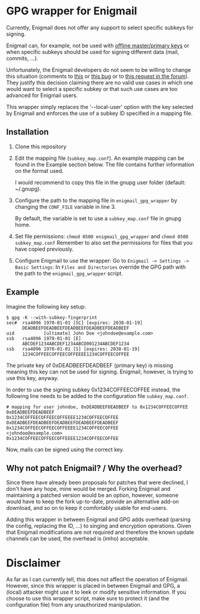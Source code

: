 # GPG wrapper for Enigmail

Currently, Enigmail does not offer any support to select specific subkeys for
signing.

Enigmail can, for example, not be used with
[offline master/primary keys](https://wiki.debian.org/Subkeys?action=show&redirect=subkeys)
or when specific subkeys should be used for signing different data (mail, commits, ...).

Unfortunately, the Enigmail developers do not seem to be willing to change this
situation (comments to [this](https://sourceforge.net/p/enigmail/bugs/256/) or
[this bug](https://sourceforge.net/p/enigmail/bugs/426/) or to
[this request in the forum](https://sourceforge.net/p/enigmail/forum/support/thread/37b7a5c8/)).
They justify this decision claiming there are no valid use cases in which one
would want to select a specific subkey or that such use cases are too advanced for
Enigmail users.

This wrapper simply replaces the '--local-user' option with the key selected by
Enigmail and enforces the use of a subkey ID specified in a mapping file.

## Installation

1. Clone this repository
2. Edit the mapping file (`subkey_map.conf`).
    An example mapping can be found in the Example section below.
	The file contains further information on the format used.

    I would recommend to copy this file in the gnupg user folder (default: ~/.gnupg).
3. Configure the path to the mapping file in `enigmail_gpg_wrapper` by changing
    the `CONF_FILE` variable in line 3.

	By default, the variable is set to use a `subkey_map.conf` file in gnupg home.
4. Set file permissions: `chmod 0500 enigmail_gpg_wrapper` and `chmod 0500 subkey_map.conf`
	Remember to also set the permissions for files that you have copied previously.
5. Configure Enigmail to use the wrapper:
	Go to `Enigmail -> Settings -> Basic Settings`:
    In `Files and Directories` override the GPG path with the path to the
	`enigmail_gpg_wrapper` script.


## Example

Imagine the following key setup:
```
$ gpg -K --with-subkey-fingerprint
sec#  rsa4096 1970-01-01 [SC] [expires: 2038-01-19]
      DEADBEEFDEADBEEFDEADBEEFDEADBEEFDEADBEEF
uid           [ultimate] John Doe <johndoe@example.com>
ssb   rsa4096 1970-01-01 [E]
      ABCDEF1234ABCDEF1234ABCD001234ABCDEF1234
ssb   rsa4096 1970-01-01 [S] [expires: 2038-01-19]
      1234COFFEECOFFEECOFFEEEE1234COFFEECOFFEE
```

The private key of 0xDEADBEEFDEADBEEF (primary key) is missing meaning this key
can not be used for signing.
Enigmail, however, is trying to use this key, anyway.

In order to use the signing subkey 0x1234COFFEECOFFEE instead, the following
line needs to be added to the configuration file `subkey_map.conf`.
```
# mapping for user johndoe, 0xDEADBEEFDEADBEEF to 0x1234COFFEECOFFEE
0xDEADBEEFDEADBEEF                         0x1234COFFEECOFFEECOFFEEEE1234COFFEECOFFEE
0xDEADBEEFDEADBEEFDEADBEEFDEADBEEFDEADBEEF 0x1234COFFEECOFFEECOFFEEEE1234COFFEECOFFEE
<johndoe@example.com>                      0x1234COFFEECOFFEECOFFEEEE1234COFFEECOFFEE
```

Now, mails can be signed using the correct key.

## Why not patch Enigmail? / Why the overhead?

Since there have already been proposals for patches that were declined, I don't
have any hope, mine would be merged.
Forking Enigmail and maintaining a patched version would be an option, however,
someone would have to keep the fork up-to-date, provide an alternative add-on
download, and so on to keep it comfortably usable for end-users.

Adding this wrapper in between Enigmail and GPG adds
overhead (parsing the config, replacing the ID, ...)
to singing and encryption operations.
Given that Enigmail modifications are not required and therefore the known update
channels can be used, the overhead is (imho) acceptable.


# Disclaimer

As far as I can currently tell, this does not affect the operation of Enigmail.
However, since this wrapper is placed in between Enigmail and GPG, a (local)
attacker might use it to leek or modify sensitive information.
If you choose to use this wrapper script, make sure to protect it 
(and the configuration file) from any unauthorized manipulation.
